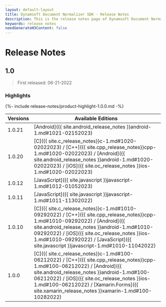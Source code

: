 ```yaml
---
layout: default-layout
title: Dynamsoft Document Normalizer SDK - Release Notes
description: This is the release notes page of Dynamsoft Document Normalizer.
keywords: release notes
needGenerateH3Content: false
---
```


# Release Notes

## 1.0

> First released: 06-21-2022

### Highlights

{%- include release-notes/product-highlight-1.0.0.md -%}

| Versions | Available Editions |
| -------- | ------------------ |
| 1.0.21 | [Android]({{ site.android_release_notes }}android-1.md#1021-02152023) |
| 1.0.20 | [C]({{ site.c_release_notes}}c-1.md#1020-02022023) / [C++]({{ site.cpp_release_notes}}cpp-1.md#1020-02022023) / [Android]({{ site.android_release_notes }}android-1.md#1020-02022023) / [iOS]({{ site.oc_release_notes }}ios-1.md#1020-02022023) |
| 1.0.12 | [JavaScript]({{ site.javascript }}javascript-1.md#1012-01052023) |
| 1.0.11 | [JavaScript]({{ site.javascript }}javascript-1.md#1011-11302022) |
| 1.0.10 | [C]({{ site.c_release_notes}}c-1.md#1010-09292022) / [C++]({{ site.cpp_release_notes}}cpp-1.md#1010-09292022) / [Android]({{ site.android_release_notes }}android-1.md#1010-09292022) / [iOS]({{ site.oc_release_notes }}ios-1.md#1010-09292022) / [JavaScript]({{ site.javascript }}javascript-1.md#1010-11042022) |
| 1.0.0 | [C]({{ site.c_release_notes}}c-1.md#100-06212022) / [C++]({{ site.cpp_release_notes}}cpp-1.md#100-06212022) / [Android]({{ site.android_release_notes }}android-1.md#100-06212022) / [iOS]({{ site.oc_release_notes }}ios-1.md#100-06212022) / [Xamarin.Forms]({{ site.xamarin_release_notes }}xamarin-1.md#100-10282022) |
